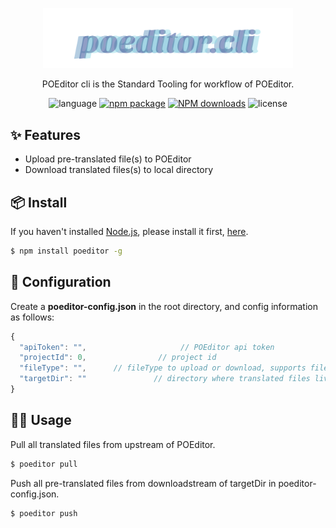 <p align="center">
  <a href="http://ant.design">
    <img width="400" src="./assets/logo.svg">
  </a>
</p>

<!-- <h1 align="center">Dubo CLI</h1> -->

<div align="center">

POEditor cli is the Standard Tooling for workflow of POEditor.

 ![language](https://img.shields.io/badge/language-node-gcf.svg) [![npm package](https://img.shields.io/npm/v/poeditor.cli.svg?style=flat-square)](https://www.npmjs.com/package/poeditor) [![NPM downloads](http://img.shields.io/npm/dm/poeditor.cli.svg?style=flat-square)](https://www.npmjs.com/package/poeditor) ![license](https://img.shields.io/badge/license-Anti%20996-99ccff.svg)

</div>

## ✨ Features

- Upload pre-translated file(s) to POEditor
- Download translated files(s) to local directory

## 📦 Install

If you haven't installed [Node.js](https://nodejs.org/en/), please install it first, [here](https://nodejs.org/en/).

```bash
$ npm install poeditor -g
```


## 🔨 Configuration

Create a **poeditor-config.json** in the root directory, and config information as follows:

```js
{
  "apiToken": "",                     // POEditor api token
  "projectId": 0,                // project id
  "fileType": "",      // fileType to upload or download, supports files format (po, pot, mo, xls, csv, resw, resx, android_strings, apple_strings, xliff, properties, key_value_json, json, xmb, xtb)
  "targetDir": ""               // directory where translated files live
}
```

## 🤜🏼 Usage

Pull all translated files from upstream of POEditor.

```bash
$ poeditor pull
```

Push all pre-translated files from downloadstream of targetDir in poeditor-config.json.

```bash
$ poeditor push
```

